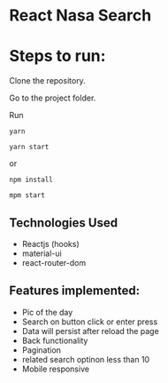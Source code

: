# React Nasa Search

# Steps to run:

Clone the repository.

Go to the project folder.

Run 

```
yarn 

yarn start
```
or

```
npm install

mpm start
```

## Technologies Used
 - Reactjs (hooks)
 - material-ui
 - react-router-dom


  
## Features implemented:

- Pic of the day
- Search on button click or enter press
- Data will persist after reload the page
- Back functionality
- Pagination
- related search optinon less than 10
- Mobile responsive


  
